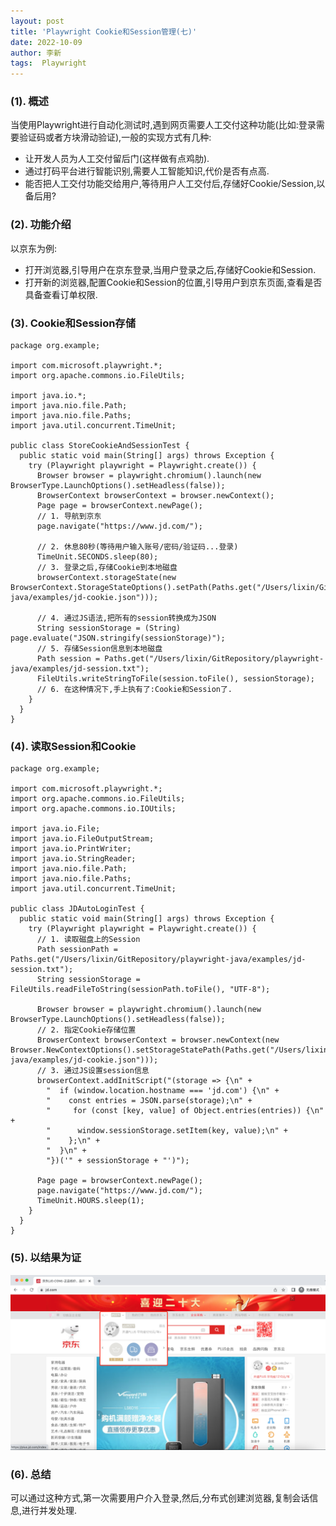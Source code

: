 ```yaml
---
layout: post
title: 'Playwright Cookie和Session管理(七)'
date: 2022-10-09
author: 李新
tags:  Playwright
---
```


### (1). 概述
当使用Playwright进行自动化测试时,遇到网页需要人工交付这种功能(比如:登录需要验证码或者方块滑动验证),一般的实现方式有几种: 
+ 让开发人员为人工交付留后门(这样做有点鸡肋).  
+ 通过打码平台进行智能识别,需要人工智能知识,代价是否有点高. 
+ 能否把人工交付功能交给用户,等待用户人工交付后,存储好Cookie/Session,以备后用?  

### (2). 功能介绍
以京东为例:
+ 打开浏览器,引导用户在京东登录,当用户登录之后,存储好Cookie和Session.
+ 打开新的浏览器,配置Cookie和Session的位置,引导用户到京东页面,查看是否具备查看订单权限.  

### (3). Cookie和Session存储
```
package org.example;

import com.microsoft.playwright.*;
import org.apache.commons.io.FileUtils;

import java.io.*;
import java.nio.file.Path;
import java.nio.file.Paths;
import java.util.concurrent.TimeUnit;

public class StoreCookieAndSessionTest {
  public static void main(String[] args) throws Exception {
    try (Playwright playwright = Playwright.create()) {
      Browser browser = playwright.chromium().launch(new BrowserType.LaunchOptions().setHeadless(false));
      BrowserContext browserContext = browser.newContext();
      Page page = browserContext.newPage();
      // 1. 导航到京东
      page.navigate("https://www.jd.com/");

      // 2. 休息80秒(等待用户输入账号/密码/验证码...登录)
      TimeUnit.SECONDS.sleep(80);
      // 3. 登录之后,存储Cookie到本地磁盘
      browserContext.storageState(new BrowserContext.StorageStateOptions().setPath(Paths.get("/Users/lixin/GitRepository/playwright-java/examples/jd-cookie.json")));

      // 4. 通过JS语法,把所有的session转换成为JSON
      String sessionStorage = (String) page.evaluate("JSON.stringify(sessionStorage)");
      // 5. 存储Session信息到本地磁盘
      Path session = Paths.get("/Users/lixin/GitRepository/playwright-java/examples/jd-session.txt");
      FileUtils.writeStringToFile(session.toFile(), sessionStorage);
      // 6. 在这种情况下,手上执有了:Cookie和Session了.
    }
  }
}
```
### (4). 读取Session和Cookie
```
package org.example;

import com.microsoft.playwright.*;
import org.apache.commons.io.FileUtils;
import org.apache.commons.io.IOUtils;

import java.io.File;
import java.io.FileOutputStream;
import java.io.PrintWriter;
import java.io.StringReader;
import java.nio.file.Path;
import java.nio.file.Paths;
import java.util.concurrent.TimeUnit;

public class JDAutoLoginTest {
  public static void main(String[] args) throws Exception {
    try (Playwright playwright = Playwright.create()) {
      // 1. 读取磁盘上的Session
      Path sessionPath = Paths.get("/Users/lixin/GitRepository/playwright-java/examples/jd-session.txt");
      String sessionStorage = FileUtils.readFileToString(sessionPath.toFile(), "UTF-8");

      Browser browser = playwright.chromium().launch(new BrowserType.LaunchOptions().setHeadless(false));
      // 2. 指定Cookie存储位置
      BrowserContext browserContext = browser.newContext(new Browser.NewContextOptions().setStorageStatePath(Paths.get("/Users/lixin/GitRepository/playwright-java/examples/jd-cookie.json")));
      // 3. 通过JS设置session信息
      browserContext.addInitScript("(storage => {\n" +
        "  if (window.location.hostname === 'jd.com') {\n" +
        "    const entries = JSON.parse(storage);\n" +
        "     for (const [key, value] of Object.entries(entries)) {\n" +
        "      window.sessionStorage.setItem(key, value);\n" +
        "    };\n" +
        "  }\n" +
        "})('" + sessionStorage + "')");

      Page page = browserContext.newPage();
      page.navigate("https://www.jd.com/");
      TimeUnit.HOURS.sleep(1);
    }
  }
}
```
### (5). 以结果为证
!["京东自动登录功能"](/assets/playwright/imgs/playwright-cookie-session.png)
### (6). 总结
可以通过这种方式,第一次需要用户介入登录,然后,分布式创建浏览器,复制会话信息,进行并发处理. 